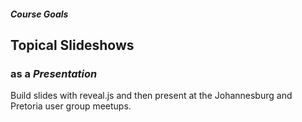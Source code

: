 
##### Course __Goals__

## Topical Slideshows

### as a *Presentation*

Build slides with reveal.js and then present at the Johannesburg and Pretoria
user group meetups.
